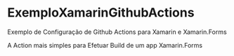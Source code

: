# ExemploXamarinGithubActions

Exemplo de Configuração de Github Actions para Xamarin e Xamarin.Forms

A Action mais simples para Efetuar Build de um app Xamarin.Forms

